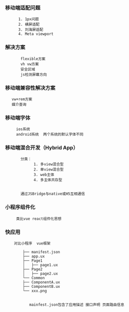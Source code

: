 ###     移动端适配问题
          1. 1px问题
          2. 横屏适配
          3. 刘海屏适配
          4. Meta viewport

###     解决方案
           flexible方案
           vh vw方案
           安全区域
           js检测屏幕方向



###  移动端兼容性解决方案  

       vw+rem方案
       媒介查询



###   移动端字体
        
         ios系统
         android系统  两个系统的默认字体不同

         





###   移动端混合开发（Hybrid App）

           分类： 
                 1. 多view混合型
                 2. 单view混合型
                 3. web主体
                 4. 多主体共存型

          
           通过JSBridge与native或H5互相通信
           








###   小程序组件化
         
         类比vue react组件化思想
        
         
         
  
         
###   快应用  
       
        对比小程序  vue框架

            ├── manifest.json
            ├── app.ux
            ├── Page1
            │   ├── page1.ux
            ├── Page2
            │   ├── page2.ux
            └── Common
            ├── ComponentA.ux
            ├── ComponentB.ux
            └── xxx.png

               
               mainfest.json包含了应用描述 接口声明 页面路由信息
         

       
